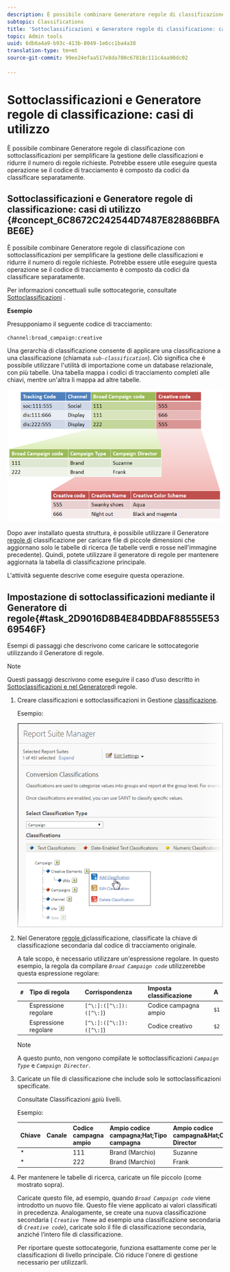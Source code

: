 ```yaml
---
description: È possibile combinare Generatore regole di classificazione con sottoclassificazioni per semplificare la gestione delle classificazioni e ridurre il numero di regole richieste. Potrebbe essere utile eseguire questa operazione se il codice di tracciamento è composto da codici da classificare separatamente.
subtopic: Classifications
title: 'Sottoclassificazioni e Generatore regole di classificazione: casi di utilizzo'
topic: Admin tools
uuid: 6db6a4a9-b93c-413b-8049-1e6cc1ba4a38
translation-type: tm+mt
source-git-commit: 99ee24efaa517e8da700c67818c111c4aa90dc02

---
```



# Sottoclassificazioni e Generatore regole di classificazione: casi di utilizzo

È possibile combinare Generatore regole di classificazione con sottoclassificazioni per semplificare la gestione delle classificazioni e ridurre il numero di regole richieste. Potrebbe essere utile eseguire questa operazione se il codice di tracciamento è composto da codici da classificare separatamente.

## Sottoclassificazioni e Generatore regole di classificazione: casi di utilizzo {#concept_6C8672C242544D7487E82886BBFABE6E}

È possibile combinare Generatore regole di classificazione con sottoclassificazioni per semplificare la gestione delle classificazioni e ridurre il numero di regole richieste. Potrebbe essere utile eseguire questa operazione se il codice di tracciamento è composto da codici da classificare separatamente.

Per informazioni concettuali sulle sottocategorie, consultate [Sottoclassificazioni](/help/components/c-classifications2/c-sub-classifications.md) .

**Esempio**

Presupponiamo il seguente codice di tracciamento:

`channel:broad_campaign:creative`

Una gerarchia di classificazione consente di applicare una classificazione a una classificazione (chiamata *`sub-classification`*). Ciò significa che è possibile utilizzare l'utilità di importazione come un database relazionale, con più tabelle. Una tabella mappa i codici di tracciamento completi alle chiavi, mentre un'altra li mappa ad altre tabelle.

![](assets/sub_class_table.png)

Dopo aver installato questa struttura, è possibile utilizzare il Generatore [regole di](/help/components/c-classifications2/crb/classification-rule-builder.md) classificazione per caricare file di piccole dimensioni che aggiornano solo le tabelle di ricerca (le tabelle verdi e rosse nell'immagine precedente). Quindi, potete utilizzare il generatore di regole per mantenere aggiornata la tabella di classificazione principale.

L'attività seguente descrive come eseguire questa operazione.

## Impostazione di sottoclassificazioni mediante il Generatore di regole{#task_2D9016D8B4E84DBDAF88555E5369546F}

<!-- 

t_rule_builder_subclass.xml

 -->

Esempi di passaggi che descrivono come caricare le sottocategorie utilizzando il Generatore di regole.

>[!NOTE]
>
>Questi passaggi descrivono come eseguire il caso d’uso descritto in [Sottoclassificazioni e nel Generatore](/help/components/c-classifications2/crb/sub-classification-rule-builder.md)di regole.

1. Creare classificazioni e sottoclassificazioni in Gestione [classificazione](https://marketing.adobe.com/resources/help/en_US/reference/classifications.html).

   Esempio:

   ![Informazioni sul passaggio](assets/sub_class_create.png)

1. Nel Generatore [regole di](/help/components/c-classifications2/crb/classification-rule-builder.md)classificazione, classificate la chiave di classificazione secondaria dal codice di tracciamento originale.

   A tale scopo, è necessario utilizzare un'espressione regolare. In questo esempio, la regola da compilare *`Broad Campaign code`* utilizzerebbe questa espressione regolare:

   | `#` | Tipo di regola | Corrispondenza | Imposta classificazione | A |
   |---|---|---|---|---|
   |  | Espressione regolare | `[^\:]:([^\:]):([^\:]`) | Codice campagna ampio | `$1` |
   |  | Espressione regolare | `[^\:]:([^\:]):([^\:]`) | Codice creativo | `$2` |

   >[!NOTE]
   >
   >A questo punto, non vengono compilate le sottoclassificazioni *`Campaign Type`* e *`Campaign Director`*.

1. Caricate un file di classificazione che include solo le sottoclassificazioni specificate.

   Consultate Classificazioni [a](/help/components/c-classifications2/c-sub-classifications.md)più livelli.

   Esempio:

   | Chiave | Canale | Codice campagna ampio | Ampio codice campagna;Hat;Tipo campagna | Ampio codice campagna&amp;Hat;Campaign Director | ... |
   |---|---|---|---|---|---|
   | * |  | 111 | Brand (Marchio) | Suzanne |  |
   | * |  | 222 | Brand (Marchio) | Frank |  |

1. Per mantenere le tabelle di ricerca, caricate un file piccolo (come mostrato sopra).

   Caricate questo file, ad esempio, quando *`Broad Campaign code`* viene introdotto un nuovo file. Questo file viene applicato ai valori classificati in precedenza. Analogamente, se create una nuova classificazione secondaria ( *`Creative Theme`* ad esempio una classificazione secondaria di *`Creative code`*), caricate solo il file di classificazione secondaria, anziché l’intero file di classificazione.

   Per riportare queste sottocategorie, funziona esattamente come per le classificazioni di livello principale. Ciò riduce l'onere di gestione necessario per utilizzarli.
